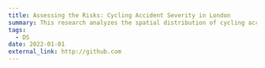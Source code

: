 ```yaml
---
title: Assessing the Risks: Cycling Accident Severity in London
summary: This research analyzes the spatial distribution of cycling accidents in London, classifying them by severity. The study employs Kernel Density Estimation (KDE) to visualize high-risk areas and develops a ranking tool to identify the most dangerous intersections for cyclists, aiding in traffic safety prioritization. Additionally, a regression analysis reveals key factors influencing accident severity, highlighting an inverse correlation between severe accidents and rush hour occurrences—suggesting that time of day plays a critical role in accident severity patterns.
tags:
  - DS
date: 2022-01-01
external_link: http://github.com
---
```

